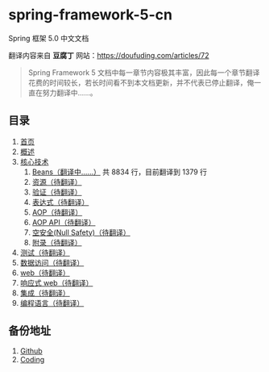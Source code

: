 # spring-framework-5-cn
Spring 框架 5.0 中文文档

翻译内容来自 **豆腐丁** 网站：https://doufuding.com/articles/72

> Spring Framework 5 文档中每一章节内容极其丰富，因此每一个章节翻译花费的时间较长，若长时间看不到本文档更新，并不代表已停止翻译，俺一直在努力翻译中……。


## 目录

1. [首页](https://doufuding.com/translate/14/translate/master/src/docs/asciidoc/index.adoc)
1. [概述](https://doufuding.com/translate/14/translate/master/src/docs/asciidoc/overview.adoc)
1. [核心技术](https://doufuding.com/translate/14/translate/master/src/docs/asciidoc/core.adoc)
    1. [Beans（翻译中……）](https://doufuding.com/translate/14/translate/master/src/docs/asciidoc/core/core-beans.adoc) 共 8834 行，目前翻译到 1379 行
    1. [资源（待翻译）](https://doufuding.com/translate/14/translate/master/src/docs/asciidoc/core/core-resources.adoc)
    1. [验证（待翻译）](https://doufuding.com/translate/14/translate/master/src/docs/asciidoc/core/core-validation.adoc)
    1. [表达式（待翻译）](https://doufuding.com/translate/14/translate/master/src/docs/asciidoc/core/core-expressions.adoc)
    1. [AOP（待翻译）](https://doufuding.com/translate/14/translate/master/src/docs/asciidoc/core/core-aop.adoc)
    1. [AOP API（待翻译）](https://doufuding.com/translate/14/translate/master/src/docs/asciidoc/core/core-aop-api.adoc)
    1. [空安全(Null Safety)（待翻译）](https://doufuding.com/translate/14/translate/master/src/docs/asciidoc/core/core-null-safety.adoc)
    1. [附录（待翻译）](https://doufuding.com/translate/14/translate/master/src/docs/asciidoc/core/core-appendix.adoc)
1. [测试（待翻译）](https://doufuding.com/translate/14/translate/master/src/docs/asciidoc/testing.adoc)
1. [数据访问（待翻译）](https://doufuding.com/translate/14/translate/master/src/docs/asciidoc/data-access.adoc)
1. [web（待翻译）](https://doufuding.com/translate/14/translate/master/src/docs/asciidoc/web.adoc)
1. [响应式 web（待翻译）](https://doufuding.com/translate/14/translate/master/src/docs/asciidoc/web-reactive.adoc)
1. [集成（待翻译）](https://doufuding.com/translate/14/translate/master/src/docs/asciidoc/integration.adoc)
1. [编程语言（待翻译）](https://doufuding.com/translate/14/translate/master/src/docs/asciidoc/languages.adoc)


## 备份地址

1. [Github](https://github.com/xiaohulu/spring-framework-5-cn)
2. [Coding](https://coding.net/u/jinzw/p/spring-framework-5-cn/git/tree/master)
